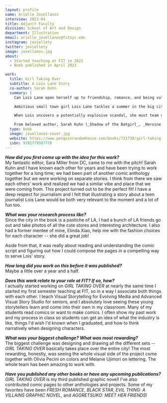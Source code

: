 ```yaml
---
layout: profile
name: Arielle Jovellanos
interview: 2023-04
title: Adjunct Faculty
division: School of Art and Design
department: Illustration
email: arielle_jovellanos@fitnyc.edu
instagram: joviellety
twitter: joviellety
image: jovellanos.jpg
about:
  - Started teaching at FIT in 2021
  - Book published in April 2023

work:
  title: Girl Taking Over
  subtitle: A Lois Lane Story
  co-author: Sarah Kuhn
  summary: |
    Can Lois Lane open herself up to friendship, romance, and being vulnerable in order to get the future that’s right for her?  She might have to change her entire life plan to find out.

    Ambitious small town girl Lois Lane tackles a summer in the big city with gusto, but a cavalcade of setbacks—including an annoying frenemy roommate, a beyond tedious internship at a suddenly corporatized website, and a boss who demotes her to coffee-fetching minion—threatens to derail her extremely detailed life plan. And, you know, her entire future.

    When Lois uncovers a potentially explosive scandal, she must team up with the last person she’d expect to publish her own website for young women. And as Lois discovers who she really is and what she actually wants, she becomes embroiled in her own scandal that could destroy everything she’s worked so hard to create.

    From beloved author, Sarah Kuhn (_Shadow of the Batgirl_, _Heroine Complex_), and with expressive and lively art by Arielle Jovellanos, comes a charming YA story about the strength it takes to embrace the messiness of life.
  type: book
  image: jovellanos-cover.jpg
  website: https://www.penguinrandomhouse.com/books/721739/girl-taking-over-a-lois-lane-story-by-sarah-kuhn/
  isbn: 9781779507778
---
```

***How did you first come up with the idea for this work?***  
My fantastic editor, Sara Miller from DC, came to me with the pitch! Sarah Kuhn and I have known each other for years and have been trying to work together for a long time; we had been part of another comic anthology together but we were working on separate stories. I think from there we saw each others' work and realized we had a similar vibe and place that we were coming from. This project turned out to be the perfect fit! I have a deep respect for journalism and I felt that illustrating a story about a teen journalist Lois Lane would be both very relevant to the moment and a lot of fun too.

***What was your research process like?***  
Since the city in the book is a pastiche of LA, I had a bunch of LA friends go out and take photos of all the cute stores and interesting architecture. I also had a former mentee of mine, Elinda Xiao, help me with the fashion choices for each character -- she did a great job!

Aside from that, it was really about reading and understanding the comic script and figuring out how I could compose the pages in a compelling way to serve Lois' story.

***How long did you work on this before it was published?***  
Maybe a little over a year and a half.

***Does this work relate to your role at FIT? If so, how?***  
I actually started working on _GIRL TAKING OVER_ at nearly the same time I started my first semester teaching at FIT, so in a way I associate both things with each other. I teach Visual Storytelling for Evolving Media and Advanced Visual Story Studio for seniors, and I absolutely love seeing these young storytellers learn and come into their own in my classroom. Many of my students read comics or want to make comics. I often show my past work and my process in class so students can get an idea of what the industry is like, things I'd wish I'd known when I graduated, and how to think narratively when designing characters. 

***What was your biggest challenge? What was most rewarding?***  
The biggest challenge was designing and drawing all the different sets -- _GIRL TAKING OVER_ basically takes place over the entire city! The most rewarding, honestly, was seeing the whole visual side of the project come together with Olivia Pecini on colors and Melanie Ujimori on lettering. The whole team has been amazing to work with. 

***Have you published any other books or have any upcoming publications?***  
_GIRL TAKING OVER_ is my third published graphic novel! I've also contributed comic pages to other anthologies and projects. Some of my favorites have been _FRESH ROMANCE_, _BLACK STAR_, _EVIL THING: A VILLAINS GRAPHIC NOVEL_, and _AGGRETSUKO: MEET HER FRIENDS_!
